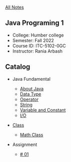 [All Notes](../index.md)

## Java Programing 1

- College: Humber college
- Semester: Fall 2022
- Course ID: ITC-5102-0GC
- Instructor: Rania Arbash

## Catalog

- Java Fundamental
    - [About Java](./fundamental/about_java.md)
    - [Data Type](./fundamental/data_type.md)
    - [Operator](./fundamental/operator.md)
    - [String](./fundamental/string.md)
    - [Variable and Constant](./fundamental/variable_and_constant.md)
    - [I/O](./fundamental/io.md)

- [Class](./class/class.md)
    - [Math Class](./class/class_math.md)


- Assignment
    - [# 01](./assignment/ass01.md)

